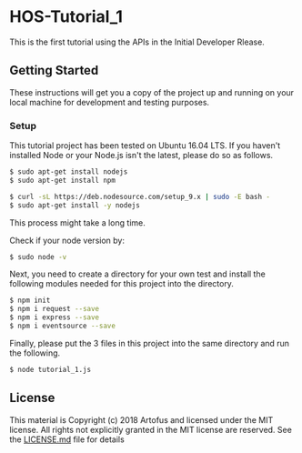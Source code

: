 # HOS-Tutorial_1
This is the first tutorial using the APIs in the Initial Developer Rlease.

## Getting Started

These instructions will get you a copy of the project up and running on your local machine for development and testing purposes.

### Setup

This tutorial project has been tested on Ubuntu 16.04 LTS.
If you haven't installed Node or your Node.js isn't the latest, please do so as follows.

```bash
$ sudo apt-get install nodejs
$ sudo apt-get install npm

$ curl -sL https://deb.nodesource.com/setup_9.x | sudo -E bash -
$ sudo apt-get install -y nodejs
```

This process might take a long time.

Check if your node version by:
```bash
$ sudo node -v
```
Next, you need to create a directory for your own test and install the following modules needed for this project into the directory.

```bash
$ npm init
$ npm i request --save
$ npm i express --save
$ npm i eventsource --save
```
Finally, please put the 3 files in this project into the same directory and run the following.

```bash
$ node tutorial_1.js
```

## License
This material is Copyright (c) 2018 Artofus and licensed under the MIT license. All rights not explicitly granted in the MIT license are reserved. See the [LICENSE.md](LICENSE.md) file for details


